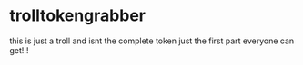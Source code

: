 # trolltokengrabber
this is just a troll and isnt the complete token just the first part everyone can get!!!
